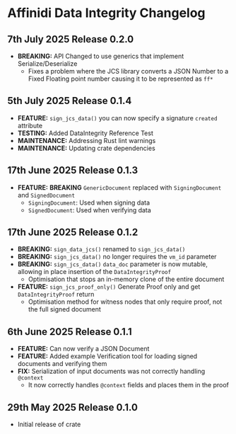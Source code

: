 # Affinidi Data Integrity Changelog

## 7th July 2025 Release 0.2.0

* **BREAKING:** API Changed to use generics that implement Serialize/Deserialize
  * Fixes a problem where the JCS library converts a JSON Number to a Fixed Floating
  point number causing it to be represented as `ff*`

## 5th July 2025 Release 0.1.4

* **FEATURE:** `sign_jcs_data()` you can now specify a signature `created` attribute
* **TESTING:** Added DataIntegrity Reference Test
* **MAINTENANCE:** Addressing Rust lint warnings
* **MAINTENANCE:** Updating crate dependencies

## 17th June 2025 Release 0.1.3

* **FEATURE:** **BREAKING** `GenericDocument` replaced with `SigningDocument` and
`SignedDocument`
  * `SigningDocument`: Used when signing  data
  * `SignedDocument`: Used when verifying data

## 17th June 2025 Release 0.1.2

* **BREAKING:** `sign_data_jcs()` renamed to `sign_jcs_data()`
* **BREAKING:** `sign_jcs_data()` no longer requires the  `vm_id` parameter
* **BREAKING:** `sign_jcs_data()` `data_doc` parameter is now mutable, allowing
in place insertion of the `DataIntegrityProof`
  * Optimisation that stops an in-memory clone of the entire document
* **FEATURE:** `sign_jcs_proof_only()` Generate Proof only and get `DataIntegrityProof`
return
  * Optimisation method for witness nodes that only require proof, not the full
  signed document

## 6th June 2025 Release 0.1.1

* **FEATURE:** Can now verify a JSON Document
* **FEATURE:** Added example Verification tool for loading signed documents and
verifying them
* **FIX:** Serialization of input documents was not correctly handling `@context`
  * It now correctly handles `@context` fields and places them in the proof

## 29th May 2025 Release 0.1.0

* Initial release of crate
